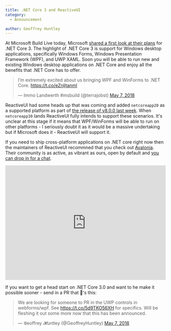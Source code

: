 ```yaml
---
title: .NET Core 3 and ReactiveUI
category: 
  - Announcement

author: Geoffrey Huntley
---
```


At Microsoft Build Live today, Microsoft [shared a first look at their plans](
https://blogs.msdn.microsoft.com/dotnet/2018/05/07/net-core-3-and-support-for-windows-desktop-applications/
) for .NET Core 3. The highlight of .NET Core 3 is support for Windows desktop applications, specifically Windows Forms, Windows Presentation Framework (WPF), and UWP XAML. Soon you will be able to run new and existing Windows desktop applications on .NET Core and enjoy all the benefits that .NET Core has to offer.

<blockquote class="twitter-tweet" data-lang="en"><p lang="en" dir="ltr">I’m extremely excited about us bringing WPF and WinForms to .NET Core. <a href="https://t.co/eZnljtanml">https://t.co/eZnljtanml</a></p>&mdash; Immo Landwerth #msbuild (@terrajobst) <a href="https://twitter.com/terrajobst/status/993601917795221504?ref_src=twsrc%5Etfw">May 7, 2018</a></blockquote>
<script async src="https://platform.twitter.com/widgets.js" charset="utf-8"></script>

ReactiveUI had some heads up that was coming and added `netcoreapp20` as a supported platform as part of [the release of v8.0.0 last week](https://reactiveui.net/blog/2018/05/reactiveui-v8.0.0-released). When `netcoreapp30` lands ReactiveUI fully intends to support these scenarios. It's unclear at this stage if it means that WPF/WinForms will be able to run on other platforms - I seriously doubt it as it would be a massive undertaking but if Microsoft does it - ReactiveUI will support it. 

If you need to ship cross-platform applications on .NET core right now then the maintainers of ReactiveUI recommned that you check out [Avalonia](https://github.com/AvaloniaUI/Avalonia). Their community is as active, as vibrant as ours, open by default and [you can drop in for a chat](https://gitter.im/AvaloniaUI/Avalonia).

<iframe width="100%" height="360" src="https://www.youtube.com/embed/wHcB3sGLVYg" frameborder="0" allow="autoplay; encrypted-media" allowfullscreen></iframe>

If you want to get a head start on .NET Core 3.0 and want to he make it possible sooner - send in a PR that 🚢's this:

<blockquote class="twitter-tweet" data-lang="en"><p lang="en" dir="ltr">We are looking for someone to PR in the UWP controls in webforms/wpf. See <a href="https://t.co/5d9TKO56XH">https://t.co/5d9TKO56XH</a> for specifics. Will be fleshing it out some more now that this has been announced.</p>&mdash; 𝓖eoffrey 𝓗untley (@GeoffreyHuntley) <a href="https://twitter.com/GeoffreyHuntley/status/993612918666158080?ref_src=twsrc%5Etfw">May 7, 2018</a></blockquote>
<script async src="https://platform.twitter.com/widgets.js" charset="utf-8"></script>

